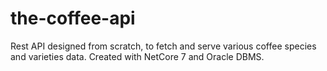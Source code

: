 # the-coffee-api
Rest API designed from scratch, to fetch and serve various coffee species and varieties data. Created with NetCore 7 and Oracle DBMS.
